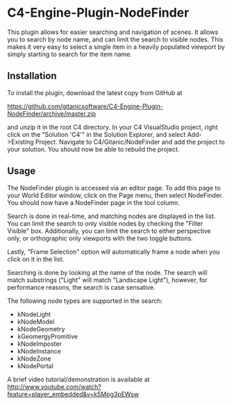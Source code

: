C4-Engine-Plugin-NodeFinder
===========================

This plugin allows for easier searching and navigation of scenes. 
It allows you to search by node name, and can limit the search to
visible nodes. This makes it very easy to select a single item in
a heavily populated viewport by simply starting to search for
the item name.

Installation
---------------------------

To install the plugin, download the latest copy from GitHub at 

https://github.com/gitanicsoftware/C4-Engine-Plugin-NodeFinder/archive/master.zip

and unzip it in the root C4 directory. In your C4 VisualStudio project, right click
on the "Solution 'C4'" in the Solution Explorer, and select Add->Existing Project.
Navigate to C4/Gitanic/NodeFinder and add the project to your solution. You should
now be able to rebuild the project.


Usage
------------------------
The NodeFinder plugin is accessed via an editor page. To add this 
page to your World Editor window, click on the Page menu, then select 
NodeFinder. You should now have 
a NodeFinder page in the tool column.

Search is done in real-time, and matching nodes are displayed in the 
list. You can limit the search to only visible nodes by checking the 
"Filter Visible" box. Additionally, you can limit the search to either 
perspective only, or orthographic only viewports with the two toggle 
buttons.

Lastly, "Frame Selection" option will automatically frame a node when 
you click on it in the list.

Searching is done by looking at the name of the node. The search will
match substrings ("Light" will match "Landscape Light"), however, for
performance reasons, the search is case sensative.

The following node types are supported in the search:

- kNodeLight
- kNodeModel
- kNodeGeometry
- kGeomergyPromitive
- kNodeImposter
- kNodeInstance
- kNodeZone
- kNodePortal

A brief video tutorial/demonstration is available at
http://www.youtube.com/watch?feature=player_embedded&v=k5Mpg3pEWsw
